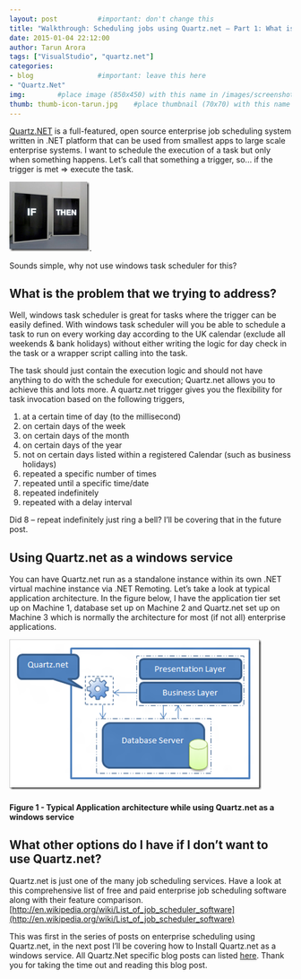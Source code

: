 ```yaml
---
layout: post          #important: don't change this
title: "Walkthrough: Scheduling jobs using Quartz.net – Part 1: What is Quartz.Net?"
date: 2015-01-04 22:12:00
author: Tarun Arora
tags: ["VisualStudio", "quartz.net"]
categories:
- blog                #important: leave this here
- "Quartz.Net"
img:        #place image (850x450) with this name in /images/screenshots
thumb: thumb-icon-tarun.jpg    #place thumbnail (70x70) with this name in /images/screenshotsthumbs/
---
```


[Quartz.NET](http://www.quartz-scheduler.net/) is a full-featured, open source enterprise job scheduling system written in .NET platform that can be used from smallest apps to large scale enterprise systems. I want to schedule the execution of a task but only when something happens. Let’s call that something a trigger, so... if the trigger is met => execute the task. 
<!--more-->
 
![If Then Else](/images/screenshots/tarun/post06_QuartzPost01IfThenElse.jpg). 

Sounds simple, why not use windows task scheduler for this?


## What is the problem that we trying to address? ##
Well, windows task scheduler is great for tasks where the trigger can be easily defined. With windows task scheduler will you be able to schedule a task to run on every working day according to the UK calendar (exclude all weekends & bank holidays) without either writing the logic for day check in the task or a wrapper script calling into the task.

The task should just contain the execution logic and should not have anything to do with the schedule for execution; Quartz.net allows you to achieve this and lots more. A quartz.net trigger gives you the flexibility for task invocation based on the following triggers,

1. at a certain time of day (to the millisecond)
2. on certain days of the week
3. on certain days of the month
4. on certain days of the year
5. not on certain days listed within a registered Calendar (such as business holidays)
6. repeated a specific number of times
7. repeated until a specific time/date
8. repeated indefinitely
9. repeated with a delay interval

Did 8 – repeat indefinitely just ring a bell? I’ll be covering that in the future post.

## Using Quartz.net as a windows service ##
You can have Quartz.net run as a standalone instance within its own .NET virtual machine instance via .NET Remoting. Let’s take a look at typical application architecture. In the figure below, I have the application tier set up on Machine 1, database set up on Machine 2 and Quartz.net set up on Machine 3 which is normally the architecture for most (if not all) enterprise applications.

![Figure 1 - Typical Application architecture while using Quartz.net as a windows service](/images/screenshots/tarun/post06_QuartzPost01LogicalArchitecture.jpg)

#### Figure 1 -  Typical Application architecture while using Quartz.net as a windows service ####

## What other options do I have if I don’t want to use Quartz.net? ##
Quartz.net is just one of the many job scheduling services. Have a look at this comprehensive list of free and paid enterprise job scheduling software along with their feature comparison. [http://en.wikipedia.org/wiki/List_of_job_scheduler_software](http://en.wikipedia.org/wiki/List_of_job_scheduler_software)

This was first in the series of posts on enterprise scheduling using Quartz.net, in the next post I’ll be covering how to Install Quartz.net as a windows service. All Quartz.Net specific blog posts can listed [here](http://www.visualstudiogeeks.com/category/#Quartz.Net). Thank you for taking the time out and reading this blog post.